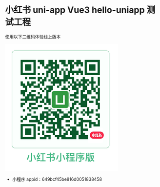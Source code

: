 # 小红书 uni-app Vue3 hello-uniapp 测试工程

使用以下二维码体验线上版本

![uniapp qrcode](./assets/qrcode.png)

- 小程序 appid：649bcf45be816d0051838458
